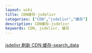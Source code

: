 ```yaml
---
layout: wiki
title: CDN缓存-jsdelivr
categories: ["CDN","jsdelivr","缓存"]
description: CDN缓存-jsdelivr
keywords: CDN, jsdelivr, 缓存
---
```


#### 
[jsdelivr 刷新 CDN 缓存-search_data](https://purge.jsdelivr.net/gh/Lewinz/lewinz.github.io@built/assets/search_data.json)